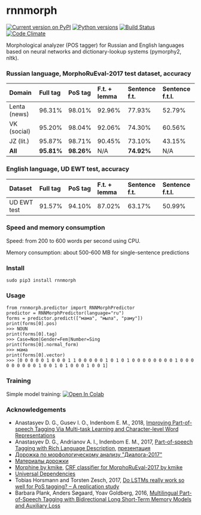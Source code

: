 # rnnmorph
[![Current version on PyPI](http://img.shields.io/pypi/v/rnnmorph.svg)](https://pypi.python.org/pypi/rnnmorph)
[![Python versions](https://img.shields.io/pypi/pyversions/rnnmorph.svg)](https://pypi.python.org/pypi/rnnmorph)
[![Build Status](https://travis-ci.org/IlyaGusev/rnnmorph.svg?branch=master)](https://travis-ci.org/IlyaGusev/rnnmorph)
[![Code Climate](https://codeclimate.com/github/IlyaGusev/rnnmorph/badges/gpa.svg)](https://codeclimate.com/github/IlyaGusev/rnnmorph)

Morphological analyzer (POS tagger) for Russian and English languages based on neural networks and dictionary-lookup systems (pymorphy2, nltk).

### Russian language, MorphoRuEval-2017 test dataset, accuracy

| Domain       | Full tag | PoS tag | F.t. + lemma | Sentence f.t.| Sentence f.t.l. |
|:-------------|:---------|:--------|:-------------|:-------------|:----------------|
| Lenta (news) | 96.31%   | 98.01%  | 92.96%       | 77.93%       | 52.79%          |
| VK (social)  | 95.20%   | 98.04%  | 92.06%       | 74.30%       | 60.56%          |
| JZ (lit.)    | 95.87%   | 98.71%  | 90.45%       | 73.10%       | 43.15%          |
| **All**      | **95.81%**| **98.26%**  | N/A     | **74.92%**   | N/A             |

### English language, UD EWT test, accuracy
| Dataset      | Full tag | PoS tag | F.t. + lemma | Sentence f.t.| Sentence f.t.l. |
|:-------------|:---------|:--------|:-------------|:-------------|:----------------|
| UD EWT test  | 91.57%   | 94.10%  | 87.02%       | 63.17%       | 50.99%          |

### Speed and memory consumption
Speed: from 200 to 600 words per second using CPU. 

Memory consumption: about 500-600 MB for single-sentence predictions

### Install ###
```
sudo pip3 install rnnmorph
```
  
### Usage ###
```
from rnnmorph.predictor import RNNMorphPredictor
predictor = RNNMorphPredictor(language="ru")
forms = predictor.predict(["мама", "мыла", "раму"])
print(forms[0].pos)
>>> NOUN
print(forms[0].tag)
>>> Case=Nom|Gender=Fem|Number=Sing
print(forms[0].normal_form)
>>> мама
print(forms[0].vector)
>>> [0 0 0 0 0 1 0 0 0 1 1 0 0 0 0 0 1 0 1 0 1 0 0 0 0 0 0 0 0 1 0 0 0 0 0 0 0 0 0 1 0 0 1 0 1 0 0 0 1 0 0 1]
```

### Training ###
Simple model training:
[![Open In Colab](https://colab.research.google.com/assets/colab-badge.svg)](https://colab.research.google.com/drive/1Rh46pHS3FP8NHqdux1o2AF32U5xn1V5J)

### Acknowledgements ###
* Anastasyev D. G., Gusev I. O., Indenbom E. M., 2018, [Improving Part-of-speech Tagging Via Multi-task Learning and Character-level Word Representations](http://www.dialog-21.ru/media/4282/anastasyevdg.pdf)
* Anastasyev D. G., Andrianov A. I., Indenbom E. M., 2017, [Part-of-speech Tagging with Rich Language Description](http://www.dialog-21.ru/media/3895/anastasyevdgetal.pdf), [презентация](http://www.dialog-21.ru/media/4102/anastasyev.pdf)
* [Дорожка по морфологическому анализу "Диалога-2017"](http://www.dialog-21.ru/evaluation/2017/morphology/)
* [Материалы дорожки](https://github.com/dialogue-evaluation/morphoRuEval-2017)
* [Morphine by kmike](https://github.com/kmike/morphine), [CRF classifier for MorphoRuEval-2017 by kmike](https://github.com/kmike/dialog2017)
* [Universal Dependencies](http://universaldependencies.org/)
* Tobias Horsmann and Torsten Zesch, 2017, [Do LSTMs really work so well for PoS tagging? – A replication study](http://www.ltl.uni-due.de/wp-content/uploads/horsmannZesch_emnlp2017.pdf)
* Barbara Plank, Anders Søgaard, Yoav Goldberg, 2016, [Multilingual Part-of-Speech Tagging with Bidirectional Long Short-Term Memory Models and Auxiliary Loss](https://arxiv.org/abs/1604.05529)
